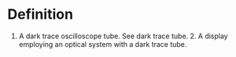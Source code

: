 # Definition

1.  A dark trace oscilloscope tube. See dark trace tube. 2. A display
    employing an optical system with a dark trace tube.
